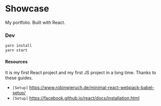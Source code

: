 # Showcase

My portfolio. Built with React.

### Dev

```sh
yarn install
yarn start
```

#### Resources

It is my first React project and my first JS project in a long time.
Thanks to these guides.

* `[Setup]` https://www.robinwieruch.de/minimal-react-webpack-babel-setup/
* `[Setup]` https://facebook.github.io/react/docs/installation.html

